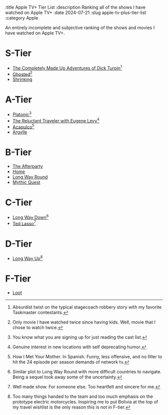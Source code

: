 :title Apple TV+ Tier List
:description Ranking all of the shows I have watched on Apple TV+
:date 2024-07-21
:slug apple-tv-plus-tier-list
:category Apple

An entirely incomplete and subjective ranking of the shows and movies I have watched on Apple TV+.

# S-Tier

- [The Completely Made Up Adventures of Dick Turpin](https://tv.apple.com/us/show/the-completely-made-up-adventures-of-dick-turpin/umc.cmc.37r7vskzmm8hk2pfbzaxlcwzg)[^1]
- [Ghosted](https://tv.apple.com/us/movie/ghosted/umc.cmc.6nodv9rf3ltfk2ar3pfc8hced)[^2]
- [Shrinking](https://tv.apple.com/us/show/shrinking/umc.cmc.apzybj6eqf6pzccd97kev7bs)

# A-Tier

- [Platonic](https://tv.apple.com/us/show/platonic/umc.cmc.y7bc18x7co813l8i2tlsyb4l)[^3]
- [The Reluctant Traveler with Eugene Levy](https://tv.apple.com/us/show/the-reluctant-traveler-with-eugene-levy/umc.cmc.237ur6qdup9h826huv7jg25yu)[^4]
- [Acapulco](https://tv.apple.com/us/show/acapulco/umc.cmc.8xrkg9zywke7g6a9ahmvpr3l)[^5]
- [Argylle](https://tv.apple.com/us/movie/argylle/umc.cmc.3qy6j44hfqtekx6fx3yzh9w8i)

# B-Tier
- [The Afterparty](https://tv.apple.com/us/show/the-afterparty/umc.cmc.5wg8cnigwrkfzbdruaufzb6b0)
- [Home](https://tv.apple.com/us/show/home/umc.cmc.5xjrgoblr5l5i1ypamtayuhe9)
- [Long Way Round](https://tv.apple.com/us/show/long-way-round/umc.cmc.13c4zk3hpybm6u0cfk1x0vyi)
- [Mythic Quest](https://tv.apple.com/us/show/mythic-quest/umc.cmc.1nfdfd5zlk05fo1bwwetzldy3)

# C-Tier
- [Long Way Down](https://tv.apple.com/us/show/long-way-down/umc.cmc.cal17ey3zhv2lx3xkzjqjstb)[^6]
- [Ted Lasso](https://tv.apple.com/us/show/ted-lasso/umc.cmc.vtoh0mn0xn7t3c643xqonfzy)[^7]

# D-Tier
- [Long Way Up](https://tv.apple.com/us/show/long-way-up/umc.cmc.1nv0tluok21c2f8549mdjqdnh)[^8]

# F-Tier
- [Loot](https://tv.apple.com/us/show/loot/umc.cmc.5erbujil1mpazuerhr1udnk45)

[^1]: Absurdist twist on the typical stagecoach robbery story with my favorite Taskmaster contestants.
[^2]: Only movie I have watched twice since having kids. Well, movie that I chose to watch twice.
[^3]: You know what you are signing up for just reading the cast list.
[^4]: Genuine interest in new locations with self deprecating humor.
[^5]: How I Met Your Mother. In Spanish. Funny, less offensive, and no filler to hit the 24 episode per season demands of network tv.
[^6]: Similar plot to Long Way Round with more difficult countries to navigate. Being a sequel took away some of the uncertainty.
[^7]: Well made show. For someone else. Too heartfelt and sincere for me.
[^8]: Too many things handed to the team and too much emphasis on the prototype electric motorcycles. Inspiring me to put Bolivia at the top of my travel wishlist is the only reason this is not in F-tier.